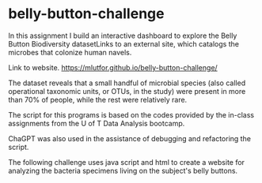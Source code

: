 # belly-button-challenge
 
In this assignment I build an interactive dashboard to explore the Belly Button Biodiversity datasetLinks to an external site, which catalogs the microbes that colonize human navels.

Link to website.  https://mlutfor.github.io/belly-button-challenge/

The dataset reveals that a small handful of microbial species (also called operational taxonomic units, or OTUs, in the study) were present in more than 70% of people, while the rest were relatively rare.

The script for this programs is based on the codes provided by the in-class assignments from the U of T Data Analysis bootcamp. 

ChaGPT was also used in the assistance of debugging and refactoring the script.

The following challenge uses java script and html to create a website for analyzing the bacteria specimens living on the subject's belly buttons.  